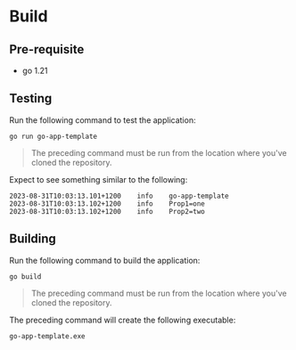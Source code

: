 # Build

## Pre-requisite

* go 1.21

## Testing

Run the following command to test the application:

```
go run go-app-template
```

> The preceding command must be run from the location where you've cloned the repository.

Expect to see something similar to the following:

```
2023-08-31T10:03:13.101+1200    info    go-app-template
2023-08-31T10:03:13.102+1200    info    Prop1=one
2023-08-31T10:03:13.102+1200    info    Prop2=two
```

## Building

Run the following command to build the application:

```
go build
```

> The preceding command must be run from the location where you've cloned the repository.

The preceding command will create the following executable:

```
go-app-template.exe
```

